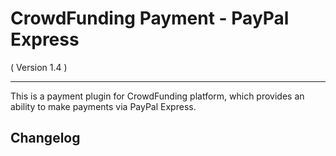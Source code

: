 CrowdFunding Payment - PayPal Express
==========================
( Version 1.4 )
- - -

This is a payment plugin for CrowdFunding platform, which provides an ability to make payments via PayPal Express.

Changelog
---------
